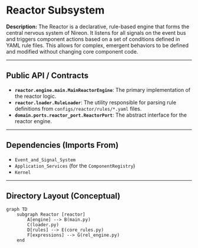 ﻿# Reactor Subsystem

**Description:** The Reactor is a declarative, rule-based engine that forms the central nervous system of Nireon. It listens for all signals on the event bus and triggers component actions based on a set of conditions defined in YAML rule files. This allows for complex, emergent behaviors to be defined and modified without changing core component code.

---

## Public API / Contracts

- **`reactor.engine.main.MainReactorEngine`**: The primary implementation of the reactor logic.
- **`reactor.loader.RuleLoader`**: The utility responsible for parsing rule definitions from `configs/reactor/rules/*.yaml` files.
- **`domain.ports.reactor_port.ReactorPort`**: The abstract interface for the reactor engine.

---

## Dependencies (Imports From)

- `Event_and_Signal_System`
- `Application_Services` (for the `ComponentRegistry`)
- `Kernel`

---

## Directory Layout (Conceptual)

```mermaid
graph TD
    subgraph Reactor [reactor]
        A[engine] --> B(main.py)
        C(loader.py)
        D[rules] --> E(core_rules.py)
        F[expressions] --> G(rel_engine.py)
    end
```

